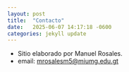 ```yaml
---
layout: post
title:  "Contacto"
date:   2025-06-07 14:17:18 -0600
categories: jekyll update
---
```

- Sitio elaborado por Manuel Rosales.
- email: mrosalesm5@miumg.edu.gt